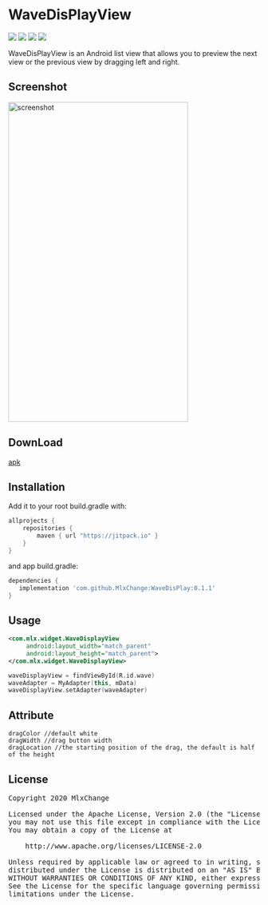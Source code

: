# WaveDisPlayView
![](https://img.shields.io/badge/Platform-Android-brightgreen.svg)
![](https://img.shields.io/github/v/release/mlxchange/WaveDisPlay)
![](https://img.shields.io/badge/mlxchange-WaveDisPlay-brightgreen)
![](https://img.shields.io/badge/jitpack-2.0-blue)

WaveDisPlayView is an Android list view that allows you to preview the next view or the previous view by dragging left and right.


## Screenshot

<img src="/screenshot/screenshot.gif" width="360" height="640" alt="screenshot"/>

## DownLoad
[apk](/app/release/app-release.apk)

## Installation

Add it to your root build.gradle with:
```gradle
allprojects {
    repositories {
        maven { url "https://jitpack.io" }
    }
}
```
and app build.gradle:

```gradle
dependencies {
   implementation 'com.github.MlxChange:WaveDisPlay:0.1.1'
}
```

## Usage

```xml
<com.mlx.widget.WaveDisplayView
     android:layout_width="match_parent"
     android:layout_height="match_parent">
</com.mlx.widget.WaveDisplayView>
```
```kotlin
waveDisplayView = findViewById(R.id.wave)
waveAdapter = MyAdapter(this, mData)
waveDisplayView.setAdapter(waveAdapter)
```


## Attribute

```
dragColor //default white
dragWidth //drag button width
dragLocation //the starting position of the drag, the default is half of the height
```

## License

<pre>
Copyright 2020 MlxChange

Licensed under the Apache License, Version 2.0 (the "License");
you may not use this file except in compliance with the License.
You may obtain a copy of the License at

    http://www.apache.org/licenses/LICENSE-2.0

Unless required by applicable law or agreed to in writing, software
distributed under the License is distributed on an "AS IS" BASIS,
WITHOUT WARRANTIES OR CONDITIONS OF ANY KIND, either express or implied.
See the License for the specific language governing permissions and
limitations under the License.
</pre>